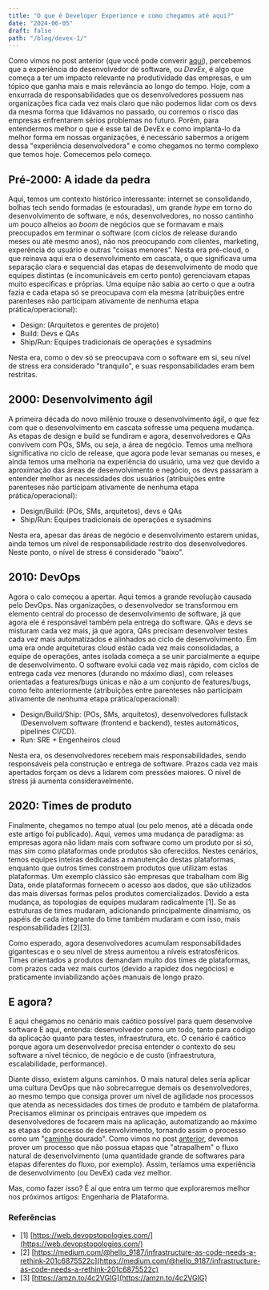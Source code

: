 ```yaml
---
title: "O que é Developer Experience e como chegamos até aqui?"
date: "2024-06-05"
draft: false
path: "/blog/devex-1/"
---
```


Como vimos no post anterior (que você pode converir [aqui](https://giovane.boaviagemribeiro.com/blog/relatorio-devex-2024/)), percebemos que a experiência do desenvolvedor de software, ou _DevEx_, é algo que começa a ter um impacto relevante na produtividade das empresas, e um tópico que ganha mais e mais relevância ao longo do tempo. Hoje, com a enxurrada de responsabilidades que os desenvolvedores possuem nas organizações fica cada vez mais claro que não podemos lidar com os devs da mesma forma que lidávamos no passado, ou corremos o risco das empresas enfrentarem sérios problemas no futuro. Porém, para entendermos melhor o que é esse tal de DevEx e como implantá-lo da melhor forma em nossas organizações, é necessário sabermos a origem dessa "experiência desenvolvedora" e como chegamos no termo complexo que temos hoje. Comecemos pelo começo.

## Pré-2000: A idade da pedra

Aqui, temos um contexto histórico interessante: internet se consolidando, bolhas tech sendo formadas (e estouradas), um grande _hype_ em torno do desenvolvimento de software, e nós, desenvolvedores, no nosso cantinho um pouco alheios ao _boom_ de negócios que se formavam e mais preocupados em terminar o software (com ciclos de release durando meses ou até mesmo anos), não nos preocupando com clientes, marketing, experência do usuário e outras "coisas menores". Nesta era pré-cloud, o que reinava aqui era o desenvolvimento em cascata, o que significava uma separação clara e sequencial das etapas de desenvolvimento de modo que equipes distintas (e incomunicáveis em certo ponto) gerenciavam etapas muito específicas e próprias. Uma equipe não sabia ao certo o que a outra fazia e cada etapa só se preocupava com ela mesma (atribuições entre parenteses não participam ativamente de nenhuma etapa prática/operacional):

* Design: (Arquitetos e gerentes de projeto)
* Build: Devs e QAs
* Ship/Run: Equipes tradicionais de operações e sysadmins

Nesta era, como o dev só se preocupava com o software em si, seu nível de stress era considerado "tranquilo", e suas responsabilidades eram bem restritas.

## 2000: Desenvolvimento ágil

A primeira década do novo milênio trouxe o desenvolvimento ágil, o que fez com que o desenvolvimento em cascata sofresse uma pequena mudança. As etapas de design e build se fundiram e agora, desenvolvedores e QAs convivem com POs, SMs, ou seja, a área de negócio. Temos uma melhora significativa no ciclo de release, que agora pode levar semanas ou meses, e ainda temos uma melhoria na experiência do usuário, uma vez que devido a aproximação das áreas de desenvolvimento e negócio, os devs passaram a entender melhor as necessidades dos usuários (atribuições entre parenteses não participam ativamente de nenhuma etapa prática/operacional):


* Design/Build: (POs, SMs, arquitetos), devs e QAs
* Ship/Run: Equipes tradicionais de operações e sysadmins

Nesta era, apesar das áreas de negócio e desenvolvimento estarem unidas, ainda temos um nível de responsabilidade restrito dos desenvolvedores. Neste ponto, o nível de stress é considerado "baixo".

## 2010: DevOps

Agora o calo começou a apertar. Aqui temos a grande revolução causada pelo DevOps. Nas organizações, o desenvolvedor se transformou em elemento central do processo de desenvolvimento de software, já que agora ele é responsável também pela entrega do software. QAs e devs se misturam cada vez mais, já que agora, QAs precisam desenvolver testes cada vez mais automatizados e alinhados ao ciclo de desenvolvimento. Em uma era onde arquiteturas cloud estão cada vez mais consolidadas, a equipe de operações, antes isolada começa a se unir parcialmente a equipe de desenvolvimento. O software evolui cada vez mais rápido, com ciclos de entrega cada vez menores (durando no máximo dias), com releases orientadas a features/bugs únicas e não a um conjunto de features/bugs, como feito anteriormente (atribuições entre parenteses não participam ativamente de nenhuma etapa prática/operacional):

* Design/Build/Ship: (POs, SMs, arquitetos), desenvolvedores fullstack (Desenvolvem software (frontend e backend), testes automáticos, pipelines CI/CD).
* Run: SRE + Engenheiros cloud

Nesta era, os desenvolvedores recebem mais responsabilidades, sendo responsáveis pela construção e entrega de software. Prazos cada vez mais apertados forçam os devs a lidarem com pressões maiores. O nível de stress já aumenta consideravelmente.

## 2020: Times de produto

Finalmente, chegamos no tempo atual (ou pelo menos, até a década onde este artigo foi publicado). Aqui, vemos uma mudança de paradigma: as empresas agora não lidam mais com software como um produto por si só, mas sim como plataformas onde produtos são oferecidos. Nestes cenários, temos equipes inteiras dedicadas a manutenção destas plataformas, enquanto que outros times constroem produtos que utilizam estas plataformas. Um exemplo clássico são empresas que trabalham com Big Data, onde plataformas fornecem o acesso aos dados, que são utilizados das mais diversas formas pelos produtos comercializados. Devido a esta mudança, as topologias de equipes mudaram radicalmente [1]. Se as estruturas de times mudaram, adicionando principalmente dinamismo, os papéis de cada integrante do time também mudaram e com isso, mais responsabilidades [2][3].

Como esperado, agora desenvolvedores acumulam responsabilidades gigantescas e o seu nível de stress aumentou a níveis estratosféricos. Times orientados a produtos demandam muito dos times de plataformas, com prazos cada vez mais curtos (devido a rapidez dos negócios) e praticamente inviabilizando ações manuais de longo prazo. 

## E agora?

E aqui chegamos no cenário mais caótico possível para quem desenvolve software E aqui, entenda: desenvolvedor como um todo, tanto para código da aplicação quanto para testes, infraestrutura, etc. O cenário é caótico porque agora um desenvolvedor precisa entender o contexto do seu software a nível técnico, de negócio e de custo (infraestrutura, escalabilidade, performance).

Diante disso, existem alguns caminhos. O mais natural deles seria aplicar uma cultura DevOps que não sobrecarregue demais os desenvolvedores, ao mesmo tempo que consiga prover um nível de agilidade nos processos que atenda as necessidades dos times de produto e também de plataforma. Precisamos eliminar os principais entraves que impedem os desenvolvedores de focarem mais na aplicação, automatizando ao máximo as etapas do processo de desenvolvimento, tornando assim o processo como um "[caminho](https://engineering.atspotify.com/2020/08/how-we-use-golden-paths-to-solve-fragmentation-in-our-software-ecosystem/) dourado". Como vimos no post [anterior](https://giovane.boaviagemribeiro.com/blog/relatorio-devex-2024/), devemos prover um processo que não possua etapas que "atrapalhem" o fluxo natural de desenvolvimento (uma quantidade grande de softwares para etapas diferentes do fluxo, por exemplo). Assim, teríamos uma experiência de desenvolvimento (ou DevEx) cada vez melhor. 

Mas, como fazer isso? É aí que entra um termo que exploraremos melhor nos próximos artigos: Engenharia de Plataforma. 

### Referências

* [1] [https://web.devopstopologies.com/](https://web.devopstopologies.com/)
* [2] [https://medium.com/@hello_9187/infrastructure-as-code-needs-a-rethink-201c6875522c](https://medium.com/@hello_9187/infrastructure-as-code-needs-a-rethink-201c6875522c)
* [3] [https://amzn.to/4c2VGIG](https://amzn.to/4c2VGIG)